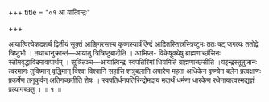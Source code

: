 +++
title = "०१ आ यात्विन्द्रः"

+++

आयात्वित्येकदशर्चं द्वितीयं सूक्तं आङ्गिरसस्य कृष्णस्यार्षं ऎन्द्रं आदितस्तिस्रस्त्रिष्टुभः ततः षट् जगत्यः ततोद्वे त्रिष्टुभौ । तथाचानुक्रान्तं—आयातु त्रित्रिष्टुबादीति । आभिप्ल- विकेषूक्थेषु ब्राह्मणाच्छंसिनः स्तोमवृद्धाविदमावापार्थम् । सूत्रितञ्च—आयात्विन्द्रः स्वपतिरिमां धियमिति ब्राह्मणाच्छंसीति ।यइन्द्रस्तूतुजानः त्वरमाणः तुविष्मान् वृद्धिमान् विश्वा विश्वानि सहांसि शत्रुबलानि अपारेण महता अधिकेन वृष्ण्येन बलेन प्रत्वक्षाणः प्रकर्षेण तनूकुर्वन् अतिगच्छतीति शेषः । स्वपतिर्धनपतिरिन्द्रोमदाय मदार्थं धर्मणा धारकेण रथेनायात्वस्मद्यज्ञं प्रत्यागच्छतु । ॥ १ ॥